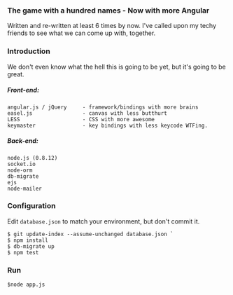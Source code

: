 ### The game with a hundred names - Now with more Angular

Written and re-written at least 6 times by now. I've called upon my techy friends to see what we can come up with, together.

### Introduction

We don't even know what the hell this is going to be yet, but it's going to be great.

##### Front-end:

    angular.js / jQuery 	- framework/bindings with more brains
    easel.js 				- canvas with less butthurt
    LESS 					- CSS with more awesome
    keymaster 				- key bindings with less keycode WTFing.

##### Back-end:

    node.js (0.8.12)		
    socket.io    			
    node-orm
    db-migrate
    ejs
    node-mailer

### Configuration
Edit `database.json` to match your environment, but don't commit it.

```
$ git update-index --assume-unchanged database.json `
$ npm install
$ db-migrate up
$ npm test
```

### Run
``` 
$node app.js
```